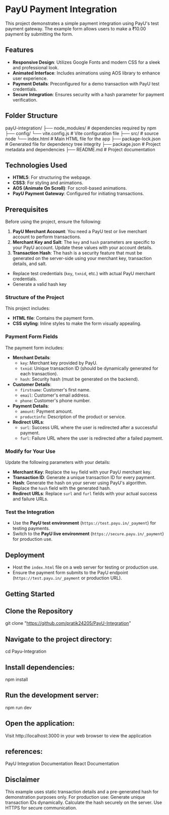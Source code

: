 # PayU Payment Integration

This project demonstrates a simple payment integration using PayU's test payment gateway. The example form allows users to make a ₹10.00 payment by submitting the form. 

## Features

- **Responsive Design**: Utilizes Google Fonts and modern CSS for a sleek and professional look.
- **Animated Interface**: Includes animations using AOS library to enhance user experience.
- **Payment Details**: Preconfigured for a demo transaction with PayU test credentials.
- **Secure Integration**: Ensures security with a hash parameter for payment verification.

## Folder Structure

payU-integration/ 
├── node_modules/          # dependencies required by npm
├── config/
    └── vite.config.js     # Vite configuration file
├── src/                   # source node
    └── index.html         # Main HTML file for the app
├── package-lock.json      # Generated file for dependency tree integrity
├── package.json           # Project metadata and dependencies
├── README.md              # Project documentation


## Technologies Used

- **HTML5**: For structuring the webpage.
- **CSS3**: For styling and animations.
- **AOS (Animate On Scroll)**: For scroll-based animations.
- **PayU Payment Gateway**: Configured for initiating transactions.

## Prerequisites

Before using the project, ensure the following:
1. **PayU Merchant Account**: You need a PayU test or live merchant account to perform transactions.
2. **Merchant Key and Salt**: The `key` and `hash` parameters are specific to your PayU account. Update these values with your account details.
3. **Transaction Hash**: The hash is a security feature that must be generated on the server-side using your merchant key, transaction details, and salt.
- Replace test credentials (`key`, `txnid`, etc.) with actual PayU merchant credentials.
- Generate a valid hash key 

### Structure of the Project
This project includes:
- **HTML file**: Contains the payment form.
- **CSS styling**: Inline styles to make the form visually appealing.

### Payment Form Fields
The payment form includes:
- **Merchant Details**:
  - `key`: Merchant key provided by PayU.
  - `txnid`: Unique transaction ID (should be dynamically generated for each transaction).
  - `hash`: Security hash (must be generated on the backend).
- **Customer Details**:
  - `firstname`: Customer's first name.
  - `email`: Customer's email address.
  - `phone`: Customer's phone number.
- **Payment Details**:
  - `amount`: Payment amount.
  - `productinfo`: Description of the product or service.
- **Redirect URLs**:
  - `surl`: Success URL where the user is redirected after a successful payment.
  - `furl`: Failure URL where the user is redirected after a failed payment.

### Modify for Your Use
Update the following parameters with your details:
- **Merchant Key**: Replace the `key` field with your PayU merchant key.
- **Transaction ID**: Generate a unique transaction ID for every payment.
- **Hash**: Generate the hash on your server using PayU's algorithm. Replace the `hash` field with the generated hash.
- **Redirect URLs**: Replace `surl` and `furl` fields with your actual success and failure URLs.

###  Test the Integration
- Use the **PayU test environment** (`https://test.payu.in/_payment`) for testing payments.
- Switch to the **PayU live environment** (`https://secure.payu.in/_payment`) for production use.
## Deployment

- Host the `index.html` file on a web server for testing or production use.
- Ensure the payment form submits to the PayU endpoint (`https://test.payu.in/_payment` or production URL).
## Getting Started

## Clone the Repository 

git clone "https://github.com/pratik24205/PayU-Integration"

## Navigate to the project directory:

cd Payu-Integration

## Install dependencies:

npm install

## Run the development server:

npm run dev

## Open the application:

Visit http://localhost:3000 in your web browser to view the application



## references:
PayU Integration Documentation
React Documentation

## Disclaimer
This example uses static transaction details and a pre-generated hash for demonstration purposes only. For production use:
Generate unique transaction IDs dynamically.
Calculate the hash securely on the server.
Use HTTPS for secure communication.
